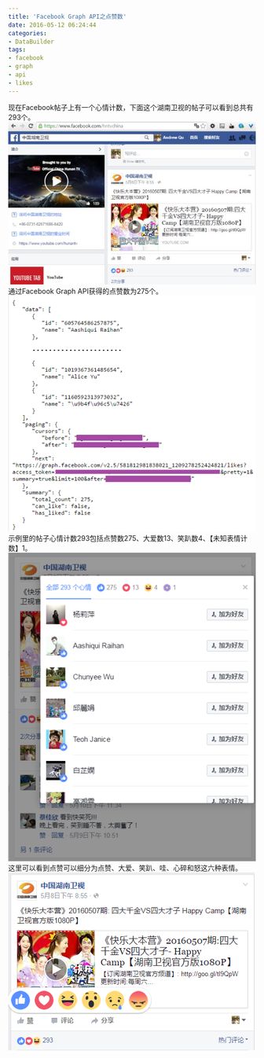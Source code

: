 ```yaml
---
title: 'Facebook Graph API之点赞数'
date: 2016-05-12 06:24:44
categories: 
- DataBuilder
tags: 
- facebook
- graph
- api
- likes
---
```

现在Facebook帖子上有一个心情计数，下面这个湖南卫视的帖子可以看到总共有293个。
![Facebook Graph API之点赞数](/images/2016/5/0026uWfMgy71E5oepBS80.jpg) 通过Facebook Graph API获得的点赞数为275个。
![Facebook Graph API之点赞数](/images/2016/5/0026uWfMgy71E6jEoJr11.png) 示例里的帖子心情计数293包括点赞数275、大爱数13、笑趴数4、【未知表情计数】1。
![Facebook Graph API之点赞数](/images/2016/5/0026uWfMgy71E5em1bWf8.png) 这里可以看到点赞可以细分为点赞、大爱、笑趴、哇、心碎和怒这六种表情。
![Facebook Graph API之点赞数](/images/2016/5/0026uWfMgy71E6OYNSZ15.png)